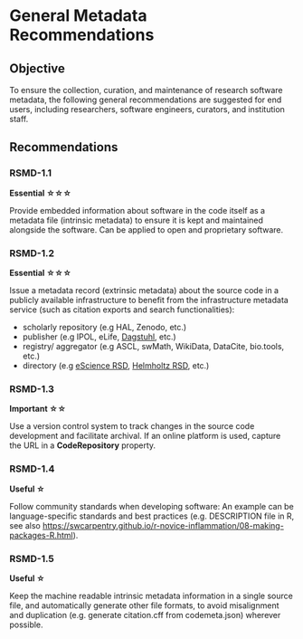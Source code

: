 # General Metadata Recommendations

## Objective
To ensure the collection, curation, and maintenance of research software metadata, the following general recommendations are suggested for end users, including researchers, software engineers, curators, and institution staff.

## Recommendations
### RSMD-1.1
**Essential ☆☆☆**

Provide embedded information about software in the code itself as a metadata file (intrinsic metadata) to ensure it is kept and maintained alongside the software. Can be applied to open and proprietary software.


### RSMD-1.2
**Essential ☆☆☆**

Issue a metadata record (extrinsic metadata) about the source code in a publicly available infrastructure to benefit from the infrastructure metadata service (such as citation exports and search functionalities):

* scholarly repository (e.g HAL, Zenodo, etc.)
* publisher (e.g IPOL, eLife, [Dagstuhl](https://www.dagstuhl.de/), etc.)
* registry/ aggregator (e.g ASCL, swMath, WikiData, DataCite, bio.tools, etc.)
* directory (e.g [eScience RSD](https://research.software), [Helmholtz RSD](https://helmholtz.software), etc.)


### RSMD-1.3
**Important ☆☆**

Use a version control system to track changes in the source code development and facilitate archival.  If an online platform is used, capture the URL in a **CodeRepository** property.

### RSMD-1.4
**Useful ☆**

Follow community standards when developing software: An example can be language-specific standards and best practices (e.g. DESCRIPTION file in R, see also https://swcarpentry.github.io/r-novice-inflammation/08-making-packages-R.html).

### RSMD-1.5
**Useful ☆**

Keep the machine readable intrinsic metadata information in a single source file, and automatically generate other file formats, to avoid misalignment and duplication (e.g. generate citation.cff from codemeta.json) wherever possible.